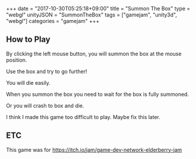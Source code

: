 +++
date = "2017-10-30T05:25:18+09:00"
title = "Summon The Box"
type = "webgl"
unityJSON = "SummonTheBox"
tags = ["gamejam", "unity3d", "webgl"]
categories = "gamejam"
+++

## How to Play

By clicking the left mouse button, you will summon the box at the mouse position.

Use the box and try to go further!

You will die easily.

When you summon the box you need to wait for the box is fully summoned.

Or you will crash to box and die.

I think I made this game too difficult to play. Maybe fix this later.

## ETC

This game was for https://itch.io/jam/game-dev-network-elderberry-jam